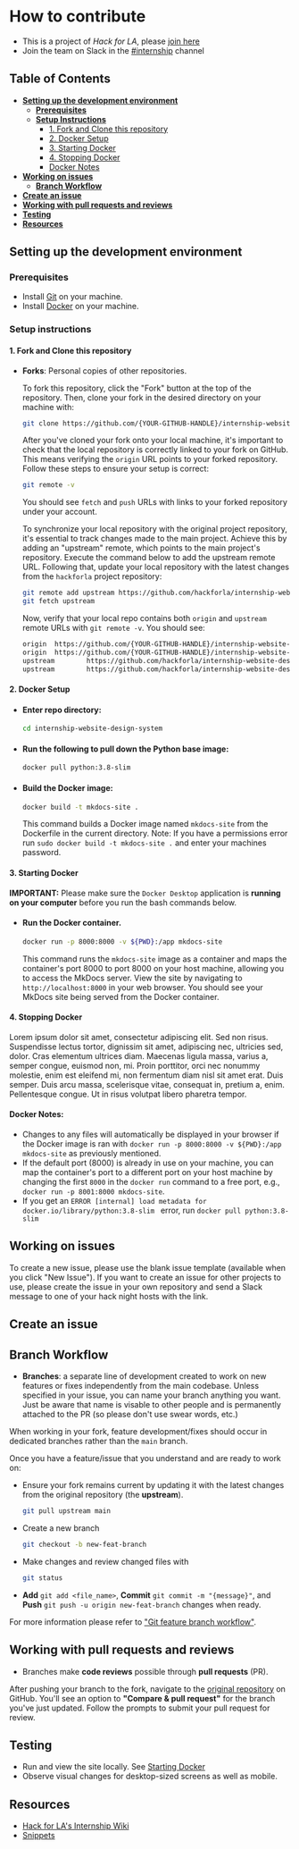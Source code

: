 
# How to contribute

<!-- Explain the different ways people can contribute. For example: -->

- This is a project of _Hack for LA_, please [join here](https://www.hackforla.org/join)
- Join the team on Slack in the [#internship](https://hackforla.slack.com/archives/C01VAUPU788) channel

## **Table of Contents**
- [**Setting up the development environment**](#setting-up-the-development-environment)
   - [**Prerequisites**](#prerequisites)
   - [**Setup Instructions**](#setup-instructions)
        - [1. Fork and Clone this repository](#1-fork-and-clone-this-repository)
        - [2. Docker Setup](#2-docker-setup)
        - [3. Starting Docker](#3-starting-docker)
        - [4. Stopping Docker](#4-stopping-docker)
        - [Docker Notes](#docker-notes)
- [**Working on issues**](#working-on-issues)
   - [**Branch Workflow**](#branch-workflow)
- [**Create an issue**](#create-an-issue)
- [**Working with pull requests and reviews**](#working-with-pull-requests-and-reviews)
- [**Testing**](#testing)
- [**Resources**](#resources)



## Setting up the development environment

### **Prerequisites**
- Install [Git](https://git-scm.com/book/en/v2/Getting-Started-Installing-Git) on your machine.
- Install [Docker](https://www.docker.com/get-started) on your machine.

### **Setup instructions**

#### 1. **Fork and Clone this repository**
- **Forks**: Personal copies of other repositories.

   To fork this repository, click the "Fork" button at the top of the repository. Then, clone your fork in the desired directory on your machine with:

   ```bash
   git clone https://github.com/{YOUR-GITHUB-HANDLE}/internship-website-design-system.git
   ```

   After you've cloned your fork onto your local machine, it's important to check that the local repository is correctly linked to your fork on GitHub. This means verifying the `origin` URL points to your forked repository. Follow these steps to ensure your setup is correct:

   ```bash 
   git remote -v
   ```
   You should see `fetch` and `push` URLs with links to your forked repository under your account.

   To synchronize your local repository with the original project repository, it's essential to track changes made to the main project. Achieve this by adding an "upstream" remote, which points to the main project's repository. Execute the command below to add the upstream remote URL. Following that, update your local repository with the         latest changes from the `hackforla` project repository:

   ```bash
   git remote add upstream https://github.com/hackforla/internship-website-design-system
   git fetch upstream
   ```
   Now, verify that your local repo contains both `origin` and `upstream` remote URLs with `git remote -v`. You should see:

   ```bash
   origin  https://github.com/{YOUR-GITHUB-HANDLE}/internship-website-design-system.git (fetch)
   origin  https://github.com/{YOUR-GITHUB-HANDLE}/internship-website-design-system.git (push)
   upstream        https://github.com/hackforla/internship-website-design-system.git (fetch)
   upstream        https://github.com/hackforla/internship-website-design-system.git (push)
   ```

#### 2. **Docker Setup**
- #### **Enter repo directory:**
   ```bash 
   cd internship-website-design-system
   ```
- #### **Run the following to pull down the Python base image:**
   ```bash 
   docker pull python:3.8-slim
   ```
- #### **Build the Docker image:** 
   ```bash 
   docker build -t mkdocs-site .
   ```
   This command builds a Docker image named `mkdocs-site` from the Dockerfile in the current directory.
   Note: If you have a permissions error run `sudo docker build -t mkdocs-site .` and enter your machines password.
   
#### 3. **Starting Docker**
**IMPORTANT:** Please make sure the `Docker Desktop` application is **running on your computer** before you run the bash commands below.
- #### Run the Docker container.
   ```bash
   docker run -p 8000:8000 -v ${PWD}:/app mkdocs-site
   ```
   This command runs the `mkdocs-site` image as a container and maps the container's port 8000 to port 8000 on your host machine, allowing you to access the          MkDocs server. View the site by navigating to `http://localhost:8000` in your web browser. You should see your MkDocs site being served from the Docker           container.
   
#### 4. **Stopping Docker**
   Lorem ipsum dolor sit amet, consectetur adipiscing elit. Sed non risus. Suspendisse lectus tortor, dignissim sit amet, adipiscing nec, ultricies sed, dolor. Cras elementum ultrices diam. Maecenas ligula massa, varius a, semper congue, euismod non, mi. Proin porttitor, orci nec nonummy molestie, enim est eleifend mi, non fermentum diam nisl sit amet erat. Duis semper. Duis arcu massa, scelerisque vitae, consequat in, pretium a, enim. Pellentesque congue. Ut in risus volutpat libero pharetra tempor. 
   
#### Docker Notes:

- Changes to any files will automatically be displayed in your browser if the Docker image is ran with `docker run -p 8000:8000 -v ${PWD}:/app mkdocs-site` as previously mentioned.
- If the default port (8000) is already in use on your machine, you can map the container's port to a different port on your host machine by changing the first   `8000` in the `docker run` command to a free port, e.g., `docker run -p 8001:8000 mkdocs-site`.
- If you get an `ERROR [internal] load metadata for docker.io/library/python:3.8-slim ` error, run `docker pull python:3.8-slim`

## Working on issues

<!-- - Explain how to submit a bug.
- Explain how to submit a feature request.
- Explain how to contribute to an existing issue. -->

To create a new issue, please use the blank issue template (available when you click "New Issue"). If you want to create an issue for other projects to use, please create the issue in your own repository and send a Slack message to one of your hack night hosts with the link.

## Create an issue

## Branch Workflow

- **Branches**: a separate line of development created to work on new features or fixes independently from the main codebase.  Unless specified in your issue, you can name your branch anything you want.  Just be aware that name is visable to other people and is permanently attached to the PR (so please don't use swear words, etc.)

When working in your fork, feature development/fixes should occur in dedicated branches rather than the `main` branch.

Once you have a feature/issue that you understand and are ready to work on:

- Ensure your fork remains current by updating it with the latest changes from the original repository (the **upstream**).

  ```bash
  git pull upstream main
  ```

- Create a new branch

  ```bash
  git checkout -b new-feat-branch
  ```

- Make changes and review changed files with

  ```bash
  git status
  ```

- **Add** `git add <file_name>`, **Commit** `git commit -m "{message}"`, and **Push** `git push -u origin new-feat-branch` changes when ready.

For more information please refer to ["Git feature branch workflow"](https://www.atlassian.com/git/tutorials/comparing-workflows/feature-branch-workflow#:~:text=The%20core%20idea%20behind%20the,without%20disturbing%20the%20main%20codebase).

## Working with pull requests and reviews

- Branches make **code reviews** possible through **pull requests** (PR).

After pushing your branch to the fork, navigate to the [original repository](https://github.com/hackforla/internship-website-design-system) on GitHub. You'll see an option to **"Compare & pull request"** for the branch you've just updated. Follow the prompts to submit your pull request for review.

## Testing
<!-- Talk about Accessibility Testing -->

- Run and view the site locally. See [Starting Docker](#starting-docker)
- Observe visual changes for desktop-sized screens as well as mobile.

## Resources
- [Hack for LA's Internship Wiki]()
- [Snippets](SNIPPETS.md)

